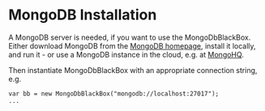 # MongoDB Installation
A MongoDB server is needed, if you want to use the MongoDbBlackBox. Either download MongoDB from the [MongoDB homepage](http://www.mongodb.org/downloads), install it locally, and run it - or use a MongoDB instance in the cloud, e.g. at [MongoHQ](http://www.mongohq.com/home).

Then instantiate MongoDbBlackBox with an appropriate connection string, e.g.

```
var bb = new MongoDbBlackBox("mongodb://localhost:27017");
...
```